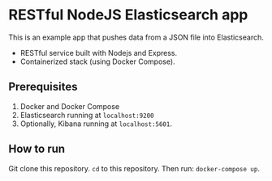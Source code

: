 # RESTful NodeJS Elasticsearch app

This is an example app that pushes data from a JSON file into Elasticsearch.

* RESTful service built with Nodejs and Express.
* Containerized stack (using Docker Compose).

## Prerequisites

1. Docker and Docker Compose
1. Elasticsearch running at `localhost:9200`
1. Optionally, Kibana running at `localhost:5601`.

## How to run

Git clone this repository. `cd` to this repository.
Then run: `docker-compose up`.
